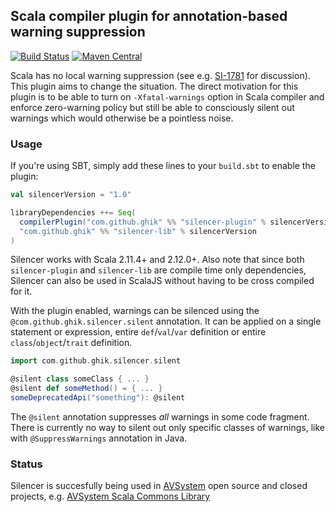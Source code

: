 ## Scala compiler plugin for annotation-based warning suppression

[![Build Status](https://travis-ci.org/ghik/silencer.svg?branch=master)](https://travis-ci.org/ghik/silencer)
[![Maven Central](https://maven-badges.herokuapp.com/maven-central/com.github.ghik/silencer-plugin_2.12/badge.svg)](https://maven-badges.herokuapp.com/maven-central/com.github.ghik/silencer-plugin_2.12)

Scala has no local warning suppression (see e.g. [SI-1781](https://issues.scala-lang.org/browse/SI-1781) for discussion). This plugin aims to change the situation. The direct motivation for this plugin is to be able to turn on `-Xfatal-warnings` option in Scala compiler and enforce zero-warning policy but still be able to consciously silent out warnings which would otherwise be a pointless noise.

### Usage

If you're using SBT, simply add these lines to your `build.sbt` to enable the plugin:

```scala
val silencerVersion = "1.0"

libraryDependencies ++= Seq(
  compilerPlugin("com.github.ghik" %% "silencer-plugin" % silencerVersion),
  "com.github.ghik" %% "silencer-lib" % silencerVersion
)
```
    
Silencer works with Scala 2.11.4+ and 2.12.0+. Also note that since both `silencer-plugin` and `silencer-lib` are compile time only dependencies, Silencer can also be used in ScalaJS without having to be cross compiled for it.

With the plugin enabled, warnings can be silenced using the `@com.github.ghik.silencer.silent` annotation. It can be applied on a single statement or expression, entire `def`/`val`/`var` definition or entire `class`/`object`/`trait` definition.

```scala
import com.github.ghik.silencer.silent

@silent class someClass { ... }
@silent def someMethod() = { ... }
someDeprecatedApi("something"): @silent
```

The `@silent` annotation suppresses *all* warnings in some code fragment. There is currently no way to silent out only specific classes of warnings, like with `@SuppressWarnings` annotation in Java.

### Status

Silencer is succesfully being used in [AVSystem](https://github.com/AVSystem) open source and closed projects, e.g. [AVSystem  Scala Commons Library](https://github.com/AVSystem/scala-commons)

